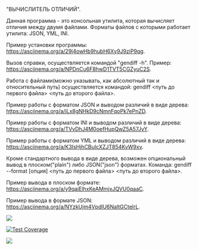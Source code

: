"ВЫЧИСЛИТЕЛЬ ОТЛИЧИЙ".

Данная программа - это консольная утилита, которая вычисляет отличия между двумя файлами. Форматы файлов с которыми работает утилита: JSON, YML, INI.

Пример установки программы: https://asciinema.org/a/29j4owHb9hubH6Xy9J9ziP9qg.

Вызов справки, осуществляется командой "gendiff -h". Пример: https://asciinema.org/a/NPDnCu6F8hwD1TVT5CGZyuC2S.

Работа с файлами(можно указывать, как абсолютный так и относительный путь) осуществляется командой: gendiff <путь до первого файла> <путь до второго файла>.

Пример работы с форматом JSON и выводом различий в виде дерева: https://asciinema.org/a/iLx8gNHkD9cNmnFqoPk7ePnZD.

Пример работы с форматом INI и выводом различий в виде дерева: https://asciinema.org/a/TVvDhJ4M0oefHupQwZ5A57JyY.

Пример работы с форматом YML и выводом различий в виде дерева: https://asciinema.org/a/K3IsHjhCBuIcXZJT854KvW9xv.

Кроме стандартного вывода в виде дерева, возможен опциональный вывод в плоском("plain") либо JSON("json") форматах. Команда: gendiff --format [опция] <путь до первого файла> <путь до второго файла>.

Пример вывода в плоском формате: https://asciinema.org/a/y9qaiElhxKeAMmjxJQVU0qaaC.

Пример вывода в формате JSON: https://asciinema.org/a/NYzkUjm4VpdlU6NaltGCtelrL.

<a href="https://codeclimate.com/github/Taratonof/frontend-project-lvl2/maintainability"><img src="https://api.codeclimate.com/v1/badges/8ea662353481a59949da/maintainability" /></a>

[![Test Coverage](https://api.codeclimate.com/v1/badges/8ea662353481a59949da/test_coverage)](https://codeclimate.com/github/Taratonof/frontend-project-lvl2/test_coverage)

<a href="https://travis-ci.org/Taratonof/frontend-project-lvl2"><img src="https://travis-ci.org/Taratonof/frontend-project-lvl2.svg?branch=master"></a>
